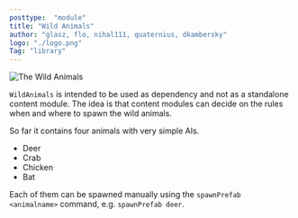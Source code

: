 ```yaml
---
posttype:  "module"  
title: "Wild Animals"
author: "glasz, flo, nihal111, quaternius, dkambersky"
logo: "./logo.png"
Tag: "library"
---
```

![The Wild Animals](banner.png "The Wild Animals")

`WildAnimals` is intended to be used as dependency and not as a standalone content module. 
The idea is that content modules can decide on the rules when and where to spawn the wild animals.

So far it contains four animals with very simple AIs.
* Deer
* Crab
* Chicken
* Bat

Each of them can be spawned manually using the `spawnPrefab <animalname>` command, e.g. `spawnPrefab deer`.